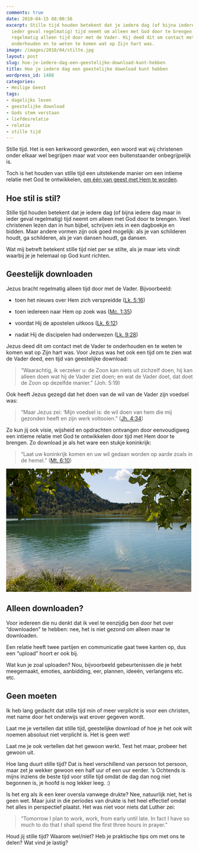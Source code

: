 ```yaml
---
comments: true
date: 2010-04-15 08:00:56
excerpt: Stille tijd houden betekent dat je iedere dag (of bijna iedere dag maar in
  ieder geval regelmatig) tijd neemt om alleen met God door te brengen. Jezus bracht
  regelmatig alleen tijd door met de Vader. Hij deed dit om contact met de Vader te
  onderhouden en te weten te komen wat op Zijn hart was.
image: /images/2010/04/stilte.jpg
layout: post
slug: hoe-je-iedere-dag-een-geestelijke-download-kunt-hebben
title: Hoe je iedere dag een geestelijke download kunt hebben
wordpress_id: 1488
categories:
- Heilige Geest
tags:
- dagelijks leven
- geestelijke download
- Gods stem verstaan
- liefdesrelatie
- relatie
- stille tijd
---
```


Stille tijd. Het is een kerkwoord geworden, een woord wat wij christenen onder elkaar wel begrijpen maar wat voor een buitenstaander onbegrijpelijk is.

Toch is het houden van stille tijd een uitstekende manier om een intieme relatie met God te ontwikkelen, [om één van geest met Hem te worden](/2010/02/04/hoe-je-een-van-geest-met-god-kunt-worden/).




## Hoe stil is stil?


Stille tijd houden betekent dat je iedere dag (of bijna iedere dag maar in ieder geval regelmatig) tijd neemt om alleen met God door te brengen. Veel christenen lezen dan in hun bijbel, schrijven iets in een dagboekje en bidden. Maar andere vormen zijn ook goed mogelijk: als je van schilderen houdt, ga schilderen, als je van dansen houdt, ga dansen.

Wat mij betreft betekent stille tijd niet per se stilte, als je maar iets vindt waarbij je je helemaal op God kunt richten.


## Geestelijk downloaden


Jezus bracht regelmatig alleen tijd door met de Vader. Bijvoorbeeld:



	
  * toen het nieuws over Hem zich verspreidde ([Lk. 5:16](http://www.biblija.net/biblija.cgi?m=lk+5%3A16&id42=0&id18=1&pos=0&l=nl&set=10))

	
  * toen iedereen naar Hem op zoek was ([Mc. 1:35](http://www.biblija.net/biblija.cgi?m=mk+1%3A35&id42=0&id18=1&pos=0&l=nl&set=10))

	
  * voordat Hij de apostelen uitkoos ([Lk. 6:12](http://www.biblija.net/biblija.cgi?m=Lk+6%3A12&id42=0&id18=1&pos=0&l=nl&set=10))

	
  * nadat Hij de discipelen had onderwezen ([Lk. 9:28](http://www.biblija.net/biblija.cgi?m=Lk+9%3A28&id42=0&id18=1&pos=0&l=nl&set=10))



Jezus deed dit om contact met de Vader te onderhouden en te weten te komen wat op Zijn hart was. Voor Jezus was het ook een tijd om te zien wat de Vader deed, een tijd van geestelijke download:


> “Waarachtig, ik verzeker u: de Zoon kan niets uit zichzelf doen, hij kan alleen doen wat hij de Vader ziet doen; en wat de Vader doet, dat doet de Zoon op dezelfde manier.” (Joh. 5:19)



Ook heeft Jezus gezegd dat het doen van de wil van de Vader zijn voedsel was: 


> “Maar Jezus zei: ‘Mijn voedsel is: de wil doen van hem die mij gezonden heeft en zijn werk voltooien.” ([Jh. 4:34](http://www.biblija.net/biblija.cgi?m=Joh+4%3A34&id42=0&id18=1&pos=0&l=nl&set=10))



Zo kun jij ook visie, wijsheid en opdrachten ontvangen door eenvoudigweg een intieme relatie met God te ontwikkelen door tijd met Hem door te brengen. Zo download je als het ware een stukje koninkrijk:


> “Laat uw koninkrijk komen en uw wil gedaan worden op aarde zoals in de hemel.” ([Mt. 6:10](http://www.biblija.net/biblija.cgi?m=Mt+6%3A10&id42=0&id18=1&pos=0&l=nl&set=10))



![Afbeelding van een stil meer en een berg](/images/2010/04/stilmeer.jpg)



## Alleen downloaden?


Voor iedereen die nu denkt dat ik veel te eenzijdig ben door het over “downloaden” te hebben: nee, het is niet gezond om alleen maar te downloaden.

Een relatie heeft twee partijen en communicatie gaat twee kanten op, dus een “upload” hoort er ook bij.

Wat kun je zoal uploaden? Nou, bijvoorbeeld gebeurtenissen die je hebt meegemaakt, emoties, aanbidding, eer, plannen, ideeën, verlangens etc. etc.



## Geen moeten


Ik heb lang gedacht dat stille tijd min of meer verplicht is voor een christen, met name door het onderwijs wat erover gegeven wordt.

Laat me je vertellen dat stille tijd, geestelijke download of hoe je het ook wilt noemen absoluut niet verplicht is. Het is geen wet!

Laat me je ook vertellen dat het gewoon werkt. Test het maar, probeer het gewoon uit.

Hoe lang duurt stille tijd? Dat is heel verschillend van persoon tot persoon, maar zet je wekker gewoon een half uur of een uur eerder. ‘s Ochtends is mijns inziens de beste tijd voor stille tijd omdat de dag dan nog niet begonnen is, je hoofd is nog lekker leeg. :)

Is het erg als ik een keer oversla vanwege drukte? Nee, natuurlijk niet, het is geen wet. Maar juist in die periodes van drukte is het heel effectief omdat het alles in perspectief plaatst. Het was niet voor niets dat Luther zei:


> “Tomorrow I plan to work, work, from early until late. In fact I have so much to do that I shall spend the first three hours in prayer.”


Houd jij stille tijd? Waarom wel/niet? Heb je praktische tips om met ons te delen? Wat vind je lastig?
